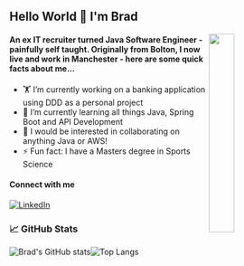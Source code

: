 ## Hello World 👋 I'm Brad
<img align="right" height="30%" width="30%" src="https://user-images.githubusercontent.com/81243809/114013681-b7544380-985f-11eb-98d0-207b2e416271.gif"> 

#### An ex IT recruiter turned Java Software Engineer - painfully self taught. Originally from Bolton, I now live and work in Manchester - here are some quick facts about me...
- 🏋️ I’m currently working on a banking application using DDD as a personal project
- 🌱 I’m currently learning all things Java, Spring Boot and API Development
- 🤝 I would be interested in collaborating on anything Java or AWS!
- ⚡ Fun fact: I have a Masters degree in Sports Science

#### Connect with me
[![LinkedIn][2.2]][2]

### 📈 GitHub Stats

![Brad's GitHub stats](https://github-readme-stats.vercel.app/api?username=btyldesley3&theme=dark&show_icons=true)![Top Langs](https://github-readme-stats.vercel.app/api/top-langs/?username=btyldesley3&theme=dark) 

<!-- Icons -->

[1.2]: https://user-images.githubusercontent.com/81243809/114021305-77de2500-9868-11eb-8d1d-3bbfbf511a9f.png
[2.2]: https://user-images.githubusercontent.com/81243809/114021572-bffd4780-9868-11eb-9202-7e2175c1530a.png
[3.2]: https://user-images.githubusercontent.com/81243809/114021192-59782980-9868-11eb-9108-2c016957fc6e.png


<!-- Links to social media accounts -->

[2]: https://www.linkedin.com/in/brad-tyldesley-12b8a9149/
